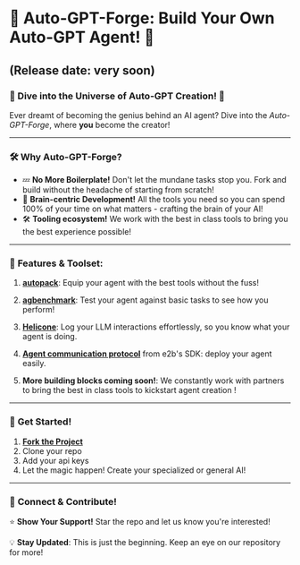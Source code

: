 # 🚀 **Auto-GPT-Forge**: Build Your Own Auto-GPT Agent! 🧠 
## (Release date: very soon)


### 🌌 Dive into the Universe of Auto-GPT Creation! 🌌

Ever dreamt of becoming the genius behind an AI agent? Dive into the *Auto-GPT-Forge*, where **you** become the creator!

---

### 🛠️ **Why Auto-GPT-Forge?**
- 💤 **No More Boilerplate!** Don't let the mundane tasks stop you. Fork and build without the headache of starting from scratch!
- 🧠 **Brain-centric Development!** All the tools you need so you can spend 100% of your time on what matters - crafting the brain of your AI!
- 🛠️ **Tooling ecosystem!** We work with the best in class tools to bring you the best experience possible!
---

### 🎁 **Features & Toolset**:

1. **[autopack](https://github.com/AutoPackAI/autopack)**: Equip your agent with the best tools without the fuss!
   
2. **[agbenchmark](https://github.com/AutoPackAI/Auto-GPT-Benchmarks)**: Test your agent against basic tasks to see how you perform!
   
3. **[Helicone](https://www.helicone.ai/)**: Log your LLM interactions effortlessly, so you know what your agent is doing.
   
4. **[Agent communication protocol](https://github.com/e2b-dev/sdk)** from e2b's SDK: deploy your agent easily.
   
5. **More building blocks coming soon!**: We constantly work with partners to bring the best in class tools to kickstart agent creation !

---

### 🚀 **Get Started!**

1. **[Fork the Project](https://github.com/Significant-Gravitas/Auto-GPT-Forge)**
2. Clone your repo
3. Add your api keys
4. Let the magic happen! Create your specialized or general AI!

---

### 🔗 **Connect & Contribute!**

⭐ **Show Your Support!** Star the repo and let us know you're interested!

💡 **Stay Updated**: This is just the beginning. Keep an eye on our repository for more!
